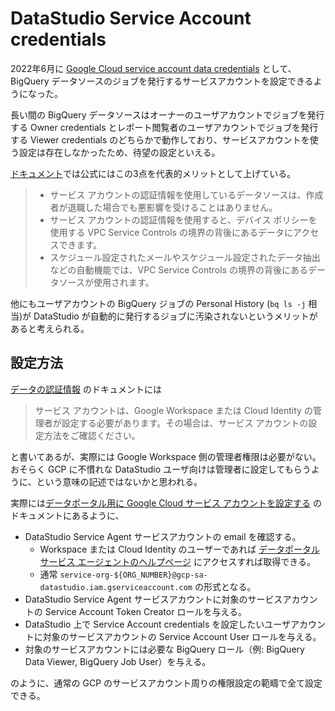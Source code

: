 # DataStudio Service Account credentials

2022年6月に [Google Cloud service account data credentials](https://support.google.com/datastudio/answer/11521624#jun-20-2022&zippy=%2Csee-older-releases) として、 BigQuery データソースのジョブを発行するサービスアカウントを設定できるようになった。

長い間の BigQuery データソースはオーナーのユーザアカウントでジョブを発行する Owner credentials とレポート閲覧者のユーザアカウントでジョブを発行する Viewer credentials のどちらかで動作しており、サービスアカウントを使う設定は存在しなかったため、待望の設定といえる。

[ドキュメント](https://support.google.com/datastudio/answer/10835295?hl=ja)では公式にはこの3点を代表的メリットとして上げている。
> * サービス アカウントの認証情報を使用しているデータソースは、作成者が退職した場合でも悪影響を受けることはありません。
> * サービス アカウントの認証情報を使用すると、デバイス ポリシーを使用する VPC Service Controls の境界の背後にあるデータにアクセスできます。
> * スケジュール設定されたメールやスケジュール設定されたデータ抽出などの自動機能では、VPC Service Controls の境界の背後にあるデータソースが使用されます。

他にもユーザアカウントの BigQuery ジョブの Personal History (`bq ls -j` 相当)が DataStudio が自動的に発行するジョブに汚染されないというメリットがあると考えられる。

## 設定方法

[データの認証情報](https://support.google.com/datastudio/answer/6371135?hl=ja) のドキュメントには

> サービス アカウントは、Google Workspace または Cloud Identity の管理者が設定する必要があります。その場合は、サービス アカウントの設定方法をご確認ください。

と書いてあるが、実際には Google Workspace 側の管理者権限は必要がない。おそらく GCP に不慣れな DataStudio ユーザ向けは管理者に設定してもらうように、という意味の記述ではないかと思われる。

実際には[データポータル用に Google Cloud サービス アカウントを設定する](https://support.google.com/datastudio/answer/10835295) のドキュメントにあるように、

* DataStudio Service Agent サービスアカウントの email を確認する。
  * Workspace または Cloud Identity のユーザーであれば [データポータル サービス エージェントのヘルプページ](https://datastudio.google.com/c/serviceAgentHelp) にアクセスすれば取得できる。
  * 通常 `service-org-${ORG_NUMBER}@gcp-sa-datastudio.iam.gserviceaccount.com` の形式となる。
* DataStudio Service Agent サービスアカウントに対象のサービスアカウントの Service Account Token Creator ロールを与える。
* DataStudio 上で Service Account credentials を設定したいユーザアカウントに対象のサービスアカウントの Service Account User ロールを与える。
* 対象のサービスアカウントには必要な BigQuery ロール（例: BigQuery Data Viewer, BigQuery Job User）を与える。

のように、通常の GCP のサービスアカウント周りの権限設定の範疇で全て設定できる。
